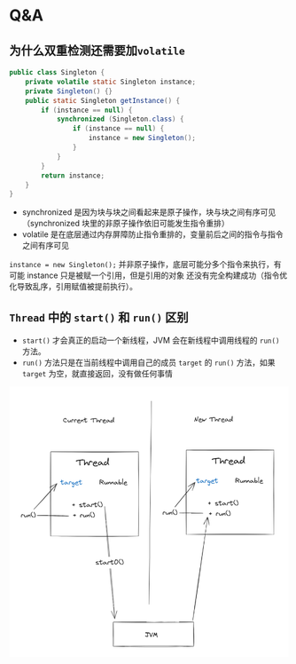 # Q&A

## 为什么双重检测还需要加`volatile`

```Java
public class Singleton {
    private volatile static Singleton instance;
    private Singleton() {}
    public static Singleton getInstance() {
        if (instance == null) {
            synchronized (Singleton.class) {
                if (instance == null) {
                    instance = new Singleton();
                }
            }
        }
        return instance;
    }
}
```

- synchronized 是因为块与块之间看起来是原子操作，块与块之间有序可见（synchronized 块里的非原子操作依旧可能发生指令重排）
- volatile 是在底层通过内存屏障防止指令重排的，变量前后之间的指令与指令之间有序可见

`instance = new Singleton();` 并非原子操作，底层可能分多个指令来执行，有可能 instance 只是被赋一个引用，但是引用的对象
还没有完全构建成功（指令优化导致乱序，引用赋值被提前执行）。

## `Thread` 中的 `start()` 和 `run()` 区别

- `start()` 才会真正的启动一个新线程，JVM 会在新线程中调用线程的 `run()` 方法。
- `run()` 方法只是在当前线程中调用自己的成员 `target` 的 `run()` 方法，如果 `target` 为空，就直接返回，没有做任何事情

![thread](img/thread.png)
